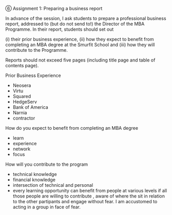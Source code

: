 ⑥ Assignment 1: Preparing a business report 
 
In  advance  of  the  session,  I  ask  students  to  prepare  a  professional  business 
report, addressed to (but do not send to!) the Director of the MBA Programme. In 
their report, students should set out 

(i) their prior business experience, 
(ii) how they expect to benefit from completing an MBA degree at the Smurfit School and 
(iii) how they will contribute to the Programme.  
 
Reports  should  not  exceed  five  pages  (including  title  page  and  table  of  contents 
page).


Prior Business Experience

- Neosera
- Virtu
- Squared
- HedgeServ
- Bank of America
- Narnia
- contractor

How do you expect to benefit from completing an MBA degree

- learn
- experience
- network
- focus

How will you contribute to the program

- technical knowledge
- financial knowledge
- intersection of technical and personal
- every learning opportunity can benefit from people at various levels if all those people are willing to contribute , aware of where the sit in relation to the other partipants and engage without fear. I am accustomed to acting in a group in face of fear.
